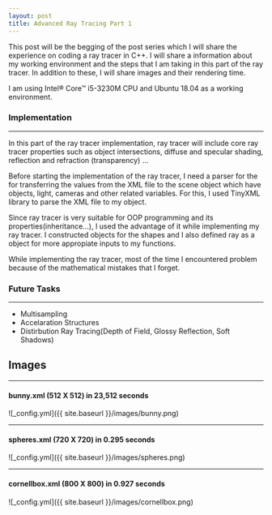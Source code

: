 ```yaml
---
layout: post
title: Advanced Ray Tracing Part 1
---
```

This post will be the begging of the post series which I will share the experience on coding a ray tracer in C++. I will share a information about my working environment and the steps that I am taking in this part of the ray tracer. In addition to these, I will share images and their rendering time. 

I am using Intel® Core™ i5-3230M CPU and Ubuntu 18.04 as a working environment.


### Implementation
---
In this part of the ray tracer implementation, ray tracer will include core ray tracer properties such as object intersections, diffuse and specular shading, reflection and refraction (transparency) ...

Before starting the implementation of the ray tracer, I need a parser for the for transferring the values from the XML file to the scene object which have objects, light, cameras and other related variables. For this, I used TinyXML library to parse the XML file to my object. 

Since ray tracer is very suitable for OOP programming and its properties(inheritance...), I used the advantage of it while implementing my ray tracer. I constructed objects for the shapes and I also defined ray as a object for more appropiate inputs to my functions. 

While implementing the ray tracer, most of the time I encountered problem because of the mathematical mistakes that I forget. 
### Future Tasks
---
* Multisampling
* Accelaration Structures
* Distirbution Ray Tracing(Depth of Field, Glossy Reflection, Soft Shadows)

## Images
---

#### bunny.xml (512 X 512) in 23,512 seconds
![_config.yml]({{ site.baseurl }}/images/bunny.png)

----
#### spheres.xml (720 X 720) in 0.295 seconds
![_config.yml]({{ site.baseurl }}/images/spheres.png)

----
#### cornellbox.xml (800 X 800) in 0.927 seconds
![_config.yml]({{ site.baseurl }}/images/cornellbox.png)

